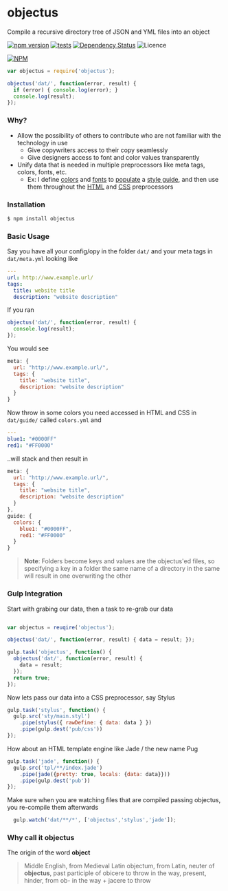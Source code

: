 
objectus
========

Compile a recursive directory tree of JSON and YML files into an object

[![npm version](https://badge.fury.io/js/objectus.svg)](https://badge.fury.io/js/objectus)
[![tests](http://img.shields.io/travis/acidjazz/objectus/master.svg?style=flat)](https://travis-ci.org/acidjazz/objectus)
[![Dependency Status](https://gemnasium.com/acidjazz/objectus.svg)](https://gemnasium.com/acidjazz/objectus)
![Licence](https://img.shields.io/npm/l/objectus.svg?style=flat-square&label=licence)

[![NPM](https://nodei.co/npm/objectus.png)](https://npmjs.org/package/objectus)


```javascript
var objectus = require('objectus');

objectus('dat/', function(error, result) {
  if (error) { console.log(error); }
  console.log(result);
});
```

### Why?

* Allow the possibility of others to contribute who are not familiar with the technology in use
  * Give copywriters access to their copy seamlessly
  * Give designers access to font and color values transparently
* Unify data that is needed in multiple preprocessors like meta tags, colors, fonts, etc.
  * Ex: I define [colors](https://github.com/acidjazz/sake/blob/master/dat/colors.yml) and [fonts](https://github.com/acidjazz/sake/blob/master/dat/fonts.yml) to [populate](https://github.com/acidjazz/sake/blob/master/sty/guide.styl#L4-L10) a [style guide](http://www.designsakestudio.com/guide/), and then use them throughout the [HTML](https://github.com/acidjazz/sake/blob/master/tpl/guide/index.jade#L11) and [CSS](https://github.com/acidjazz/sake/blob/master/sty/main.styl#L18) preprocessors

### Installation

```bash
$ npm install objectus
```

### Basic Usage


Say you have all your config/opy in the folder `dat/` and your meta tags in `dat/meta.yml` looking like

```yaml
---
url: http://www.example.url/
tags:
  title: website title
  description: "website description"
```

If you ran 

```javascript
objectus('dat/', function(error, result) {
  console.log(result);
});
```

You would see 

```javascript
meta: {
  url: "http://www.example.url/",
  tags: {
    title: "website title",
    description: "website description"
  }
}
```

Now throw in some colors you need accessed in HTML and CSS in `dat/guide/` called `colors.yml` and

```yml
---
blue1: "#0000FF"
red1: "#FF0000"
```

..will stack and then result in

```javascript
meta: {
  url: "http://www.example.url/",
  tags: {
    title: "website title",
    description: "website description"
  }
},
guide: {
  colors: {
    blue1: "#0000FF",
    red1: "#FF0000"
  }
}

```

> __Note__: Folders become keys and values are the objectus'ed files, so specifying a key in a folder the same name of a directory in the same will result in one overwriting the other

### Gulp Integration 


Start with grabing our data, then a task to re-grab our data

```javascript

var objectus = reuqire('objectus');

objectus('dat/', function(error, result) { data = result; });

gulp.task('objectus', function() {
  objectus('dat/', function(error, result) {
    data = result;
  });
  return true;
});
```

Now lets pass our data into a CSS preprocessor, say Stylus

```javascript
gulp.task('stylus', function() {
  gulp.src('sty/main.styl')
    .pipe(stylus({ rawDefine: { data: data } })
    .pipe(gulp.dest('pub/css'))
});
```

How about an HTML template engine like Jade / the new name Pug

```javascript
gulp.task('jade', function() {
  gulp.src('tpl/**/index.jade')
    .pipe(jade({pretty: true, locals: {data: data}}))
    .pipe(gulp.dest('pub'))
});
```

Make sure when you are watching files that are compiled passing objectus, you re-compile them afterwards

```javascript
  gulp.watch('dat/**/*', ['objectus','stylus','jade']);
```


### Why call it __objectus__

The origin of the word __object__

> Middle English, from Medieval Latin objectum, from Latin, neuter of __objectus__, past participle of obicere to throw in the way, present, hinder, from ob- in the way + jacere to throw

